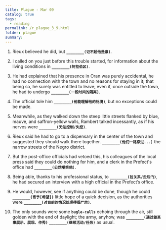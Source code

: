 ```yaml
---
title: Plague - Mar 09
catalog: true
tags: 
  - reading
permalink: /r_plague_3_9.html
folder: plague
summary: 
---
```



1.  Rieux believed he did, but <b data-toggle="tooltip" data-original-title="{{site.data.answers.plag_d_27_a1}}">`________(记不起他是谁)`</b>.

2.  I called on you just before this trouble started, for information about the living conditions in <b data-toggle="tooltip" data-original-title="{{site.data.answers.plag_d_27_b1}}">`________(阿拉伯区)`</b>.

3.  He had explained that his presence in Oran was purely accidental, he had no connection with the town and no reasons for staying in it; that being so, he surely was entitled to leave, even if, once outside the town, he had to undergo <b data-toggle="tooltip" data-original-title="{{site.data.answers.plag_d_27_c1}}">`________(一段时间的隔离)`</b>.

4.  The official tole him <b data-toggle="tooltip" data-original-title="{{site.data.answers.plag_d_27_d1}}">`________(他能理解他的处境)`</b>, but no exceptions could be made.

5.  Meanwhile, as they walked down the steep little streets flanked by blue, mauve, and saffron-yellow walls, Rambert talked incessantly, as if his nerves were <b data-toggle="tooltip" data-original-title="{{site.data.answers.plag_d_27_e1}}">`________(无法控制/失控)`</b>.

6.  Rieux said he had to go to a dispensary in the center of the town and suggested they should walk there together. <b data-toggle="tooltip" data-original-title="{{site.data.answers.plag_d_27_f1}}">`________(他们一路穿过...)`</b> the narrow streets of the Negro district.

7.  But the post-office officials had vetoed this, his colleagues of the local press said they could do nothing for him, and a clerk in the Prefect's office had <b data-toggle="tooltip" data-original-title="{{site.data.answers.plag_d_27_g1}}">`________(公然嘲笑他)`</b>.

8.  Being able, thanks to his professional status, to <b data-toggle="tooltip" data-original-title="{{site.data.answers.plag_d_27_h1}}">`________(拉关系/走后门)`</b>, he had secured an interview with a high official in the Prefect’s office.

9.  He would, however, see if anything could be done, though he could <b data-toggle="tooltip" data-original-title="{{site.data.answers.plag_d_27_i1}}">`________(寄予[希望])`</b> little hope of a quick decision, as the authorities were <b data-toggle="tooltip" data-original-title="{{site.data.answers.plag_d_27_i2}}">`________(对目前的情况处理得很严肃)`</b>.

10.  The only sounds were some <b data-toggle="tooltip" data-original-title="{{site.data.glossary.bugle-calls}}">`bugle-calls`</b> echoing through the air, still golden with the end of daylight; the army, anyhow, was <b data-toggle="tooltip" data-original-title="{{site.data.answers.plag_d_27_j1}}">`________(通过做某事展示、展现、作秀)`</b> <b data-toggle="tooltip" data-original-title="{{site.data.answers.plag_d_27_j2}}">`________(继续活动/任务)`</b> as usual.